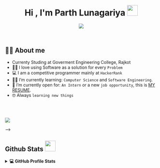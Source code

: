 <h1 align="center">Hi , I'm Parth Lunagariya <img src="https://media.giphy.com/media/hvRJCLFzcasrR4ia7z/giphy.gif" width="35"></h1>
<p align="center">
  <a href="https://github.com/DenverCoder1/readme-typing-svg"><img src="https://readme-typing-svg.herokuapp.com?lines=Computer+Science+Student;Competitive+Programmer;DS%20|%20Algorithms%20|%20OOP%20;Always%20learning%20new%20things&center=true&width=500&height=50"></a>
</p>


<br>




## :sassy_man:  About me
- Currenty Studing at Goverment Engineering College, Rajkot
- :technologist: I love using Software as a solution for every `Problem`
- :computer: I am a competitive programmer mainly at `HackerRank`
- :student: I’m currently learning: `Computer Science` and `Software Engineering`.
- :thinking: I’m currently open for: `An Intern` or a new `job opportunity`, this is [MY RESUME](https://drive.google.com/file/d/177uN1vxwHAC4VQbJN-qm-ZusSRsqe6GK/view?usp=drivesdk).
- :nerd_face: Always `learning new things`

<br>


<br>
<br>
<!-- 
## Projects
  

<a href="https://github.com/Pruthvik1/Library-Management-System">

  <!-- Change the `github-readme-stats.anuraghazra1.vercel.app` to `github-readme-stats.vercel.app`  -->

  <img align="center" src="https://github-readme-stats.Pruthvik1.app/api/pin/?username=Pruthvik1&repo=Libarary-Management-System&theme=tokyonight" />

</a>  -->


## Github Stats <img src = "https://i.pinimg.com/originals/65/c4/f4/65c4f452571be1261e9c623f7da488ac.gif" width = 35px>


<details> 
  <summary><b>💻 GitHub Profile Stats</b></summary>
  <br/>
  <p align="center">
    <a href="https://github.com/Pruthvik1/github-readme-stats"><img alt="Parth's Github Stats" src="https://github-readme-stats.vercel.app/api?username=Pruthvik1&show_icons=true&count_private=true&theme=tokyonight" height="192px"/></a>

</details>



<br/>



